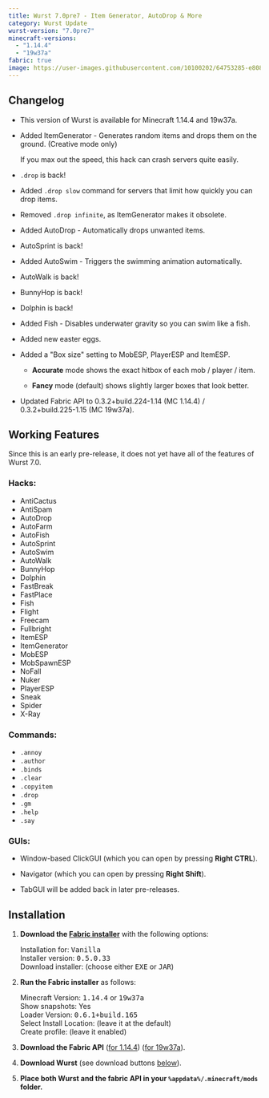 ```yaml
---
title: Wurst 7.0pre7 - Item Generator, AutoDrop & More
category: Wurst Update
wurst-version: "7.0pre7"
minecraft-versions:
  - "1.14.4"
  - "19w37a"
fabric: true
image: https://user-images.githubusercontent.com/10100202/64753285-e808b580-d522-11e9-8af7-e5c14b44fbed.jpg
---
```

## Changelog

- This version of Wurst is available for Minecraft 1.14.4 and 19w37a.

- Added ItemGenerator - Generates random items and drops them on the ground. (Creative mode only)

  If you max out the speed, this hack can crash servers quite easily.

- `.drop` is back!

- Added `.drop slow` command for servers that limit how quickly you can drop items.

- Removed `.drop infinite`, as ItemGenerator makes it obsolete.

- Added AutoDrop - Automatically drops unwanted items.

- AutoSprint is back!

- Added AutoSwim - Triggers the swimming animation automatically.

- AutoWalk is back!

- BunnyHop is back!

- Dolphin is back!

- Added Fish - Disables underwater gravity so you can swim like a fish.

- Added new easter eggs.

- Added a "Box size" setting to MobESP, PlayerESP and ItemESP.

  - **Accurate** mode shows the exact hitbox of each mob / player / item.

  - **Fancy** mode (default) shows slightly larger boxes that look better.

- Updated Fabric API to 0.3.2+build.224-1.14 (MC 1.14.4) / 0.3.2+build.225-1.15 (MC 19w37a).

## Working Features

Since this is an early pre-release, it does not yet have all of the features of Wurst 7.0.

### Hacks:

- AntiCactus
- AntiSpam
- AutoDrop
- AutoFarm
- AutoFish
- AutoSprint
- AutoSwim
- AutoWalk
- BunnyHop
- Dolphin
- FastBreak
- FastPlace
- Fish
- Flight
- Freecam
- Fullbright
- ItemESP
- ItemGenerator
- MobESP
- MobSpawnESP
- NoFall
- Nuker
- PlayerESP
- Sneak
- Spider
- X-Ray

### Commands:

- `.annoy`
- `.author`
- `.binds`
- `.clear`
- `.copyitem`
- `.drop`
- `.gm`
- `.help`
- `.say`

### GUIs:

- Window-based ClickGUI (which you can open by pressing **Right CTRL**).

- Navigator (which you can open by pressing **Right Shift**).

- TabGUI will be added back in later pre-releases.

## Installation

1. **Download the <a href="https://fabricmc.net/use/" target="_blank" rel="nofollow">Fabric installer</a>** with the following options:

   Installation for: <kbd>Vanilla</kbd>  
   Installer version: <kbd>0.5.0.33</kbd>  
   Download installer: (choose either <kbd>EXE</kbd> or <kbd>JAR</kbd>)

1. **Run the Fabric installer** as follows:

   Minecraft Version: <kbd>1.14.4</kbd> or <kbd>19w37a</kbd>  
   Show snapshots: Yes  
   Loader Version: <kbd>0.6.1+build.165</kbd>  
   Select Install Location: (leave it at the default)  
   Create profile: (leave it enabled)

1. **Download the Fabric API** (<a href="https://www.curseforge.com/minecraft/mc-mods/fabric-api/files/2781757" target="_blank" rel="nofollow">for 1.14.4</a>) (<a href="https://www.curseforge.com/minecraft/mc-mods/fabric-api/files/2783073" target="_blank" rel="nofollow">for 19w37a</a>).

1. **Download Wurst** (see download buttons [below](#downloads)).

1. **Place both Wurst and the fabric API in your `%appdata%/.minecraft/mods` folder.**
